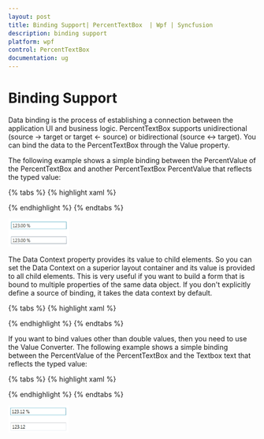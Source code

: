 ```yaml
---
layout: post
title: Binding Support| PercentTextBox  | Wpf | Syncfusion
description: binding support
platform: wpf
control: PercentTextBox 
documentation: ug
---
```


# Binding Support

Data binding is the process of establishing a connection between the application UI and business logic. PercentTextBox supports unidirectional (source -> target or target <- source) or bidirectional (source <-> target). You can bind the data to the PercentTextBox through the Value property.

The following example shows a simple binding between the PercentValue of the PercentTextBox and another PercentTextBox PercentValue that reflects the typed value:

{% tabs %}
{% highlight xaml %}

<StackPanel>
<syncfusion:PercentTextBox x:Name="percentTextBox1" Width="150" Margin="10"/>
<syncfusion:PercentTextBox x:Name="percentTextBox2" Width="150" Margin="10"  
                        PercentValue="{Binding ElementName=percentTextBox1, 
                        Path=PercentValue,Mode=TwoWay}"/>
</StackPanel>

{% endhighlight %}
{% endtabs %}

![](Binding-Support_images/Binding-Support_img1.png)

The Data Context property provides its value to child elements. So you can set the Data Context on a superior layout container and its value is provided to all child elements. This is very useful if you want to build a form that is bound to multiple properties of the same data object. If you don't explicitly define a source of binding, it takes the data context by default.

{% tabs %}
{% highlight xaml %}

<StackPanel DataContext="{StaticResource myCustomer}">
<TextBox Text="{Binding FirstName}"/>
<TextBox Text ="{Binding LastName}"/>
<syncfusion:PercentTextBox PercentValue="{Binding Phone}"/>
<syncfusion:PercentTextBox PercentValue="{Binding Income}"/>
</StackPanel>

{% endhighlight %}
{% endtabs %}

If you want to bind values other than double values, then you need to use the Value Converter. The following example shows a simple binding between the PercentValue of the PercentTextBox and the Textbox text that reflects the typed value:

{% tabs %}
{% highlight xaml %}

<StackPanel>
<StackPanel.Resources>
<c:StringToDoubleConverter x:Key="stringToDoubleConverter"/>
</StackPanel.Resources>
<syncfusion:PercentTextBox x:Name="percentTextBox" Width="150" Margin="10"/>
<TextBox x:Name="textBox" Width="150" Margin="10" Text="{Binding 
        ElementName= percentTextBox,Path=PercentValue,Mode=TwoWay,
        Converter={StaticResource stringToDoubleConverter}}"/>
</StackPanel>

{% endhighlight %}
{% endtabs %}

![](Binding-Support_images/Binding-Support_img2.png)
